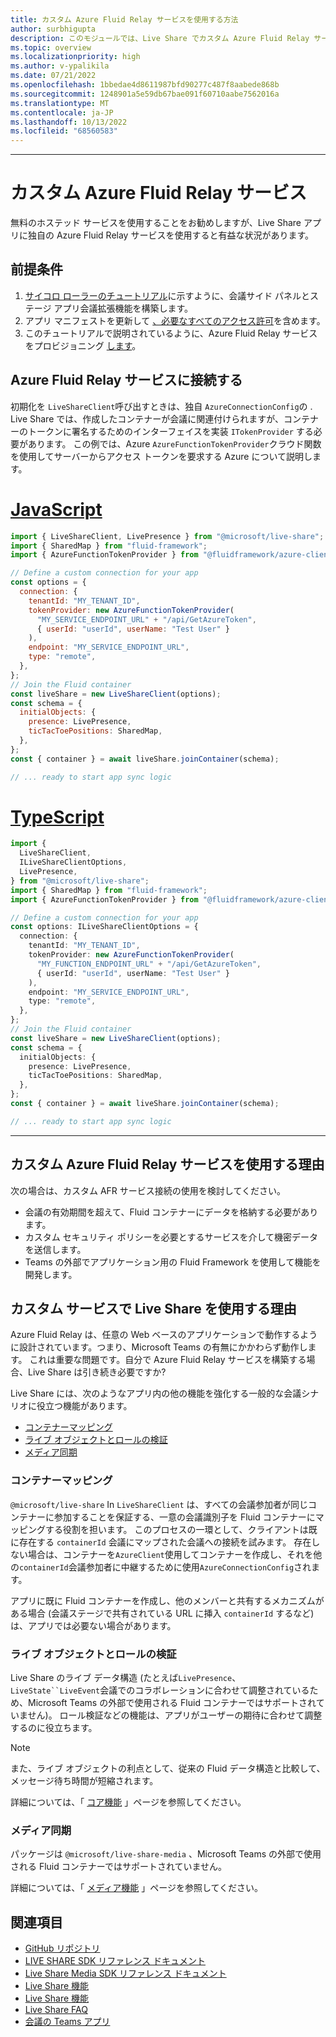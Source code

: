 ```yaml
---
title: カスタム Azure Fluid Relay サービスを使用する方法
author: surbhigupta
description: このモジュールでは、Live Share でカスタム Azure Fluid Relay サービスを使用する方法について説明します。
ms.topic: overview
ms.localizationpriority: high
ms.author: v-ypalikila
ms.date: 07/21/2022
ms.openlocfilehash: 1bbedae4d8611987bfd90277c487f8aabede868b
ms.sourcegitcommit: 1248901a5e59db67bae091f60710aabe7562016a
ms.translationtype: MT
ms.contentlocale: ja-JP
ms.lasthandoff: 10/13/2022
ms.locfileid: "68560583"
---
```

---

# <a name="custom-azure-fluid-relay-service"></a>カスタム Azure Fluid Relay サービス

無料のホステッド サービスを使用することをお勧めしますが、Live Share アプリに独自の Azure Fluid Relay サービスを使用すると有益な状況があります。

## <a name="pre-requisites"></a>前提条件

1. [サイコロ ローラーのチュートリアル](../teams-live-share-tutorial.md)に示すように、会議サイド パネルとステージ アプリ会議拡張機能を構築します。
2. アプリ マニフェストを更新して [、必要なすべてのアクセス許可](../teams-live-share-capabilities.md#register-rsc-permissions)を含めます。
3. このチュートリアルで説明されているように、Azure Fluid Relay サービスをプロビジョニング [します](/azure/azure-fluid-relay/how-tos/provision-fluid-azure-portal)。

## <a name="connect-to-azure-fluid-relay-service"></a>Azure Fluid Relay サービスに接続する

初期化を `LiveShareClient`呼び出すときは、独自 `AzureConnectionConfig`の . Live Share では、作成したコンテナーが会議に関連付けられますが、コンテナーのトークンに署名するためのインターフェイスを実装 `ITokenProvider` する必要があります。 この例では、Azure `AzureFunctionTokenProvider`クラウド関数を使用してサーバーからアクセス トークンを要求する Azure について説明します。

# <a name="javascript"></a>[JavaScript](#tab/javascript)

```javascript
import { LiveShareClient, LivePresence } from "@microsoft/live-share";
import { SharedMap } from "fluid-framework";
import { AzureFunctionTokenProvider } from "@fluidframework/azure-client";

// Define a custom connection for your app
const options = {
  connection: {
    tenantId: "MY_TENANT_ID",
    tokenProvider: new AzureFunctionTokenProvider(
      "MY_SERVICE_ENDPOINT_URL" + "/api/GetAzureToken",
      { userId: "userId", userName: "Test User" }
    ),
    endpoint: "MY_SERVICE_ENDPOINT_URL",
    type: "remote",
  },
};
// Join the Fluid container
const liveShare = new LiveShareClient(options);
const schema = {
  initialObjects: {
    presence: LivePresence,
    ticTacToePositions: SharedMap,
  },
};
const { container } = await liveShare.joinContainer(schema);

// ... ready to start app sync logic
```

# <a name="typescript"></a>[TypeScript](#tab/typescript)

```TypeScript
import {
  LiveShareClient,
  ILiveShareClientOptions,
  LivePresence,
} from "@microsoft/live-share";
import { SharedMap } from "fluid-framework";
import { AzureFunctionTokenProvider } from "@fluidframework/azure-client";

// Define a custom connection for your app
const options: ILiveShareClientOptions = {
  connection: {
    tenantId: "MY_TENANT_ID",
    tokenProvider: new AzureFunctionTokenProvider(
      "MY_FUNCTION_ENDPOINT_URL" + "/api/GetAzureToken",
      { userId: "userId", userName: "Test User" }
    ),
    endpoint: "MY_SERVICE_ENDPOINT_URL",
    type: "remote",
  },
};
// Join the Fluid container
const liveShare = new LiveShareClient(options);
const schema = {
  initialObjects: {
    presence: LivePresence,
    ticTacToePositions: SharedMap,
  },
};
const { container } = await liveShare.joinContainer(schema);

// ... ready to start app sync logic
```

---

## <a name="why-use-a-custom-azure-fluid-relay-service"></a>カスタム Azure Fluid Relay サービスを使用する理由

次の場合は、カスタム AFR サービス接続の使用を検討してください。

* 会議の有効期間を超えて、Fluid コンテナーにデータを格納する必要があります。
* カスタム セキュリティ ポリシーを必要とするサービスを介して機密データを送信します。
* Teams の外部でアプリケーション用の Fluid Framework を使用して機能を開発します。

## <a name="why-use-live-share-with-your-custom-service"></a>カスタム サービスで Live Share を使用する理由

Azure Fluid Relay は、任意の Web ベースのアプリケーションで動作するように設計されています。つまり、Microsoft Teams の有無にかかわらず動作します。 これは重要な問題です。自分で Azure Fluid Relay サービスを構築する場合、Live Share は引き続き必要ですか?

Live Share には、次のようなアプリ内の他の機能を強化する一般的な会議シナリオに役立つ機能があります。

* [コンテナーマッピング](#container-mapping)
* [ライブ オブジェクトとロールの検証](#live-objects-and-role-verification)
* [メディア同期](#media-synchronization)

### <a name="container-mapping"></a>コンテナーマッピング

`@microsoft/live-share` In `LiveShareClient` は、すべての会議参加者が同じコンテナーに参加することを保証する、一意の会議識別子を Fluid コンテナーにマッピングする役割を担います。 このプロセスの一環として、クライアントは既に存在する `containerId` 会議にマップされた会議への接続を試みます。 存在しない場合は、コンテナーを`AzureClient`使用してコンテナーを作成し、それを他の`containerId`会議参加者に中継するために使用`AzureConnectionConfig`されます。

アプリに既に Fluid コンテナーを作成し、他のメンバーと共有するメカニズムがある場合 (会議ステージで共有されている URL に挿入 `containerId` するなど) は、アプリでは必要ない場合があります。

### <a name="live-objects-and-role-verification"></a>ライブ オブジェクトとロールの検証

Live Share のライブ データ構造 (たとえば`LivePresence`、`LiveState``LiveEvent`会議でのコラボレーションに合わせて調整されているため、Microsoft Teams の外部で使用される Fluid コンテナーではサポートされていません)。 ロール検証などの機能は、アプリがユーザーの期待に合わせて調整するのに役立ちます。

> [!NOTE]
> また、ライブ オブジェクトの利点として、従来の Fluid データ構造と比較して、メッセージ待ち時間が短縮されます。

詳細については、「 [コア機能](../teams-live-share-capabilities.md) 」ページを参照してください。

### <a name="media-synchronization"></a>メディア同期

パッケージは `@microsoft/live-share-media` 、Microsoft Teams の外部で使用される Fluid コンテナーではサポートされていません。

詳細については、「 [メディア機能](../teams-live-share-media-capabilities.md) 」ページを参照してください。

## <a name="see-also"></a>関連項目

* [GitHub リポジトリ](https://github.com/microsoft/live-share-sdk)
* [LIVE SHARE SDK リファレンス ドキュメント](/javascript/api/@microsoft/live-share/)
* [Live Share Media SDK リファレンス ドキュメント](/javascript/api/@microsoft/live-share-media/)
* [Live Share 機能](../teams-live-share-capabilities.md)
* [Live Share 機能](../teams-live-share-media-capabilities.md)
* [Live Share FAQ](../teams-live-share-faq.md)
* [会議の Teams アプリ](../teams-apps-in-meetings.md)
